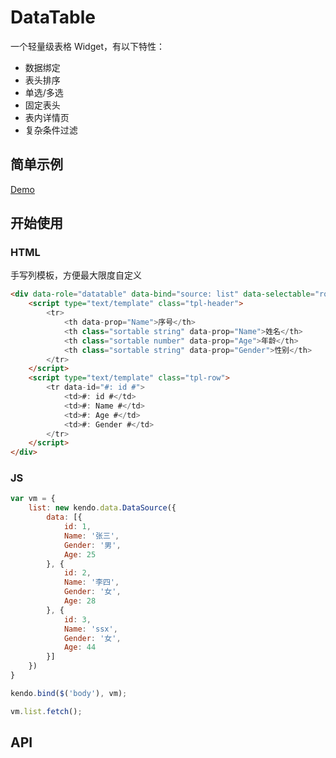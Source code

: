 # DataTable

一个轻量级表格 Widget，有以下特性：

- 数据绑定
- 表头排序
- 单选/多选
- 固定表头
- 表内详情页
- 复杂条件过滤


## 简单示例

[Demo](https://gochant.github.io/keboacy/demo/dataTable/)

## 开始使用

### HTML

手写列模板，方便最大限度自定义

```html
<div data-role="datatable" data-bind="source: list" data-selectable="row" data-widths="[60,]">
    <script type="text/template" class="tpl-header">
        <tr>
            <th data-prop="Name">序号</th>
            <th class="sortable string" data-prop="Name">姓名</th>
            <th class="sortable number" data-prop="Age">年龄</th>
            <th class="sortable string" data-prop="Gender">性别</th>
        </tr>
    </script>
    <script type="text/template" class="tpl-row">
        <tr data-id="#: id #">
            <td>#: id #</td>
            <td>#: Name #</td>
            <td>#: Age #</td>
            <td>#: Gender #</td>
        </tr>
    </script>
</div>
```

### JS

```js
var vm = {
    list: new kendo.data.DataSource({
        data: [{
            id: 1,
            Name: '张三',
            Gender: '男',
            Age: 25
        }, {
            id: 2,
            Name: '李四',
            Gender: '女',
            Age: 28
        }, {
            id: 3,
            Name: 'ssx',
            Gender: '女',
            Age: 44
        }]
    })
}

kendo.bind($('body'), vm);

vm.list.fetch();

```

## API